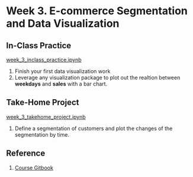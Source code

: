 # Week 3. E-commerce Segmentation and Data Visualization

## In-Class Practice
[week_3_inclass_practice.ipynb](https://github.com/kevinkevin556/STASD/blob/master/week_03/week_3_inclass_practice.ipynb)

1. Finish your first data visualization work
2. Leverage any visualization package to plot out the realtion between **weekdays** and **sales** with a bar chart. 

## Take-Home Project
[week_3_takehome_project.ipynb](https://github.com/kevinkevin556/STASD/blob/master/week_03/week_3_takehome_project.ipynb)

1. Define a segmentation of customers and plot the changes of the segmentation by time.

## Reference

1. [Course Gitbook](https://pecu.gitbooks.io/python_/content/week3.html)